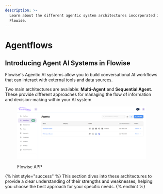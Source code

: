 ```yaml
---
description: >-
  Learn about the different agentic system architectures incorporated in
  Flowise.
---
```


# Agentflows

## Introducing Agent AI Systems in Flowise

Flowise's Agentic AI systems allow you to build conversational AI workflows that can interact with external tools and data sources.&#x20;

Two main architectures are available: **Multi-Agent** and **Sequential Agent**. These provide different approaches for managing the flow of information and decision-making within your AI system.

<figure><img src="../../.gitbook/assets/agentflow.png" alt=""><figcaption><p>Flowise APP</p></figcaption></figure>

{% hint style="success" %}
This section dives into these architectures to provide a clear understanding of their strengths and weaknesses, helping you choose the best approach for your specific needs.
{% endhint %}
